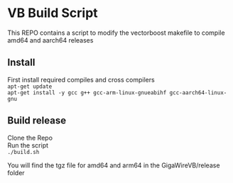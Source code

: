 # VB Build Script

This REPO contains a script to modify the vectorboost makefile to compile amd64 and aarch64 releases  

## Install

First install required compiles and cross compilers  
`apt-get update`  
`apt-get install -y gcc g++ gcc-arm-linux-gnueabihf gcc-aarch64-linux-gnu`  

## Build release

Clone the Repo  
Run the script  
`./build.sh`  

You will find the tgz file for amd64 and arm64 in the GigaWireVB/release folder  
